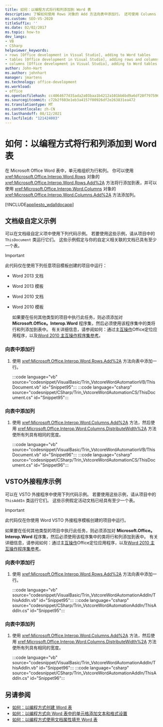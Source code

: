 ```yaml
---
title: 如何：以编程方式将行和列添加到 Word 表
description: 了解如何使用 Rows 对象的 Add 方法向表中添加行。 还可使用 Columns 对象的 Add 方法添加列。
ms.custom: SEO-VS-2020
titleSuffix: ''
ms.date: 02/02/2017
ms.topic: how-to
dev_langs:
- VB
- CSharp
helpviewer_keywords:
- rows [Office development in Visual Studio], adding to Word tables
- tables [Office development in Visual Studio], adding rows and columns
- columns [Office development in Visual Studio], adding to Word tables
author: John-Hart
ms.author: johnhart
manager: jmartens
ms.technology: office-development
ms.workload:
- office
ms.openlocfilehash: cc4064677d35ada2a03baa1b4212a101bb6bd9a6df20f797596f9c31a961567e
ms.sourcegitcommit: c72b2f603e1eb3a4157f00926df2e263831ea472
ms.translationtype: MT
ms.contentlocale: zh-CN
ms.lasthandoff: 08/12/2021
ms.locfileid: "121424003"
---
```

# <a name="how-to-programmatically-add-rows-and-columns-to-word-tables"></a>如何：以编程方式将行和列添加到 Word 表
  在 Microsoft Office Word 表中，单元格组织为行和列。 你可以使用 <xref:Microsoft.Office.Interop.Word.Rows> 对象的 <xref:Microsoft.Office.Interop.Word.Rows.Add%2A> 方法将行添加到表，并可以使用 <xref:Microsoft.Office.Interop.Word.Columns> 对象的 <xref:Microsoft.Office.Interop.Word.Columns.Add%2A> 方法添加列。

 [!INCLUDE[appliesto_wdalldocapp](includes/appliesto-wdalldocapp-md.md)]

## <a name="document-level-customization-examples"></a>文档级自定义示例
 可以在文档级自定义项中使用下列代码示例。 若要使用这些示例，请从项目中的 `ThisDocument` 类运行它们。 这些示例假定与你的自定义相关联的文档已具有至少一个表。

> [!IMPORTANT]
> 此代码仅在使用下列任意项目模板创建的项目中运行：
>
> - Word 2013 文档
> - Word 2013 模板
> - Word 2010 文档
> - Word 2010 模板
>
>   如果要在任何其他类型的项目中执行此任务，则必须添加对 **Microsoft.Office。Interop.Word** 程序集，然后必须使用该程序集中的类将行和列添加到表中。 有关详细信息，请参阅如何：通过主[互操作](how-to-target-office-applications-through-primary-interop-assemblies.md)Office定位应用程序，以及[Word 2010 主互操作程序集参考](office-primary-interop-assemblies.md)。

### <a name="to-add-a-row-to-a-table"></a>向表中添加行

1. 使用 <xref:Microsoft.Office.Interop.Word.Rows.Add%2A> 方法向表中添加一行。

     :::code language="vb" source="codesnippet/VisualBasic/Trin_VstcoreWordAutomationVB/ThisDocument.vb" id="Snippet95":::
     :::code language="csharp" source="codesnippet/CSharp/Trin_VstcoreWordAutomationCS/ThisDocument.cs" id="Snippet95":::

### <a name="to-add-a-column-to-a-table"></a>向表中添加列

1. 使用 <xref:Microsoft.Office.Interop.Word.Columns.Add%2A> 方法，然后使用 <xref:Microsoft.Office.Interop.Word.Columns.DistributeWidth%2A> 方法使所有列具有相同的宽度。

     :::code language="vb" source="codesnippet/VisualBasic/Trin_VstcoreWordAutomationVB/ThisDocument.vb" id="Snippet96":::
     :::code language="csharp" source="codesnippet/CSharp/Trin_VstcoreWordAutomationCS/ThisDocument.cs" id="Snippet96":::

## <a name="vsto-add-in-examples"></a>VSTO外接程序示例
 可以在 VSTO 外接程序中使用下列代码示例。 若要使用这些示例，请从项目中的 `ThisAddIn` 类运行它们。 这些示例假定活动文档已经具有至少一个表。

> [!IMPORTANT]
> 此代码仅在你使用 Word VSTO 外接程序模板创建的项目中运行。
>
> 如果要在任何其他类型的项目中执行此任务，则必须添加对 **Microsoft.Office。Interop.Word** 程序集，然后必须使用该程序集中的类将行和列添加到表中。 有关详细信息，请参阅如何：通过主[互操作](how-to-target-office-applications-through-primary-interop-assemblies.md)Office定位应用程序，以及[Word 2010 主互操作程序集参考](office-primary-interop-assemblies.md)。

### <a name="to-add-a-row-to-a-table"></a>向表中添加行

1. 使用 <xref:Microsoft.Office.Interop.Word.Rows.Add%2A> 方法向表中添加一行。

     :::code language="vb" source="codesnippet/VisualBasic/Trin_VstcoreWordAutomationAddIn/ThisAddIn.vb" id="Snippet95":::
     :::code language="csharp" source="codesnippet/CSharp/Trin_VstcoreWordAutomationAddIn/ThisAddIn.cs" id="Snippet95":::

### <a name="to-add-a-column-to-a-table"></a>向表中添加列

1. 使用 <xref:Microsoft.Office.Interop.Word.Columns.Add%2A> 方法，然后使用 <xref:Microsoft.Office.Interop.Word.Columns.DistributeWidth%2A> 方法使所有列具有相同的宽度。

     :::code language="vb" source="codesnippet/VisualBasic/Trin_VstcoreWordAutomationAddIn/ThisAddIn.vb" id="Snippet96":::
     :::code language="csharp" source="codesnippet/CSharp/Trin_VstcoreWordAutomationAddIn/ThisAddIn.cs" id="Snippet96":::

## <a name="see-also"></a>另请参阅
- [如何：以编程方式创建 Word 表](how-to-programmatically-create-word-tables.md)
- [如何：以编程方式向 Word 表中的单元格添加文本和格式设置](how-to-programmatically-add-text-and-formatting-to-cells-in-word-tables.md)
- [如何：以编程方式使用文档属性填充 Word 表](how-to-programmatically-populate-word-tables-with-document-properties.md)
